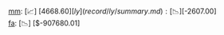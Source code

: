 [mm](record/mm/summary.md): [📈] [$4668.60]  
[ly](record/ly/summary.md): [📉] [$-2607.00]  
[fa](record/fa/summary.md): [📉] [$-907680.01]  
